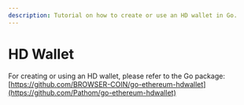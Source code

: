 ```yaml
---
description: Tutorial on how to create or use an HD wallet in Go.
---
```


# HD Wallet

For creating or using an HD wallet, please refer to the Go package: [https://github.com/BROWSER-COIN/go-ethereum-hdwallet](https://github.com/Pathom/go-ethereum-hdwallet)
